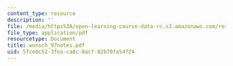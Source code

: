```yaml
---
content_type: resource
description: ''
file: /media/https%3A/open-learning-course-data-rc.s3.amazonaws.com/res-12-000-evolution-of-physical-oceanography-spring-2007/5fce0c523feaca8c8acf82b70fa54724_wunsch_97notes.pdf
file_type: application/pdf
resourcetype: Document
title: wunsch_97notes.pdf
uid: 5fce0c52-3fea-ca8c-8acf-82b70fa54724
---
```

